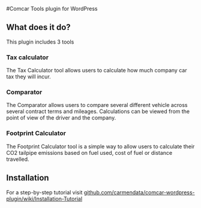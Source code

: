 #Comcar Tools plugin for WordPress 

## What does it do?

This plugin includes 3 tools

### Tax calculator

The Tax Calculator tool allows users to calculate how much company car tax they will incur.

### Comparator

The Comparator allows users to compare several different vehicle across several contract terms and mileages. Calculations can be viewed from the point of view of the driver and the company.

### Footprint Calculator

The Footprint Calculator tool is a simple way to allow users to calculate their CO2 tailpipe emissions based on fuel used, cost of fuel or distance travelled.

## Installation

For a step-by-step tutorial visit [github.com/carmendata/comcar-wordpress-plugin/wiki/Installation-Tutorial](https://github.com/carmendata/comcar-wordpress-plugin/wiki/Installation-Tutorial) 


